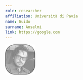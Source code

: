 ```yaml
---
role: researcher
affiliation: Università di Pavia
name: Guido
surname: Anselmi
link: https://google.com
---
```


![picture](./profile.jpg)